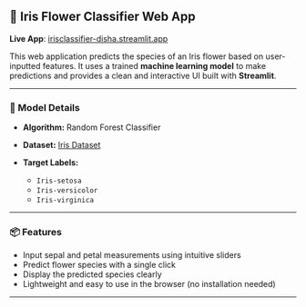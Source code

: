 ## 🌸 Iris Flower Classifier Web App

**Live App**: [irisclassifier-disha.streamlit.app](https://irisclassifier-disha.streamlit.app/)

This web application predicts the species of an Iris flower based on user-inputted features. It uses a trained **machine learning model** to make predictions and provides a clean and interactive UI built with **Streamlit**.

---

### 🧠 Model Details

* **Algorithm:** Random Forest Classifier
* **Dataset:** [Iris Dataset](https://archive.ics.uci.edu/ml/datasets/iris)
* **Target Labels:**

  * `Iris-setosa`
  * `Iris-versicolor`
  * `Iris-virginica`

---

### 📦 Features

* Input sepal and petal measurements using intuitive sliders
* Predict flower species with a single click
* Display the predicted species clearly
* Lightweight and easy to use in the browser (no installation needed)

---
